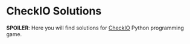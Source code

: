 CheckIO Solutions
=================

**SPOILER**: Here you will find solutions for [CheckIO](<http://checkio.org>)  Python programming game.

